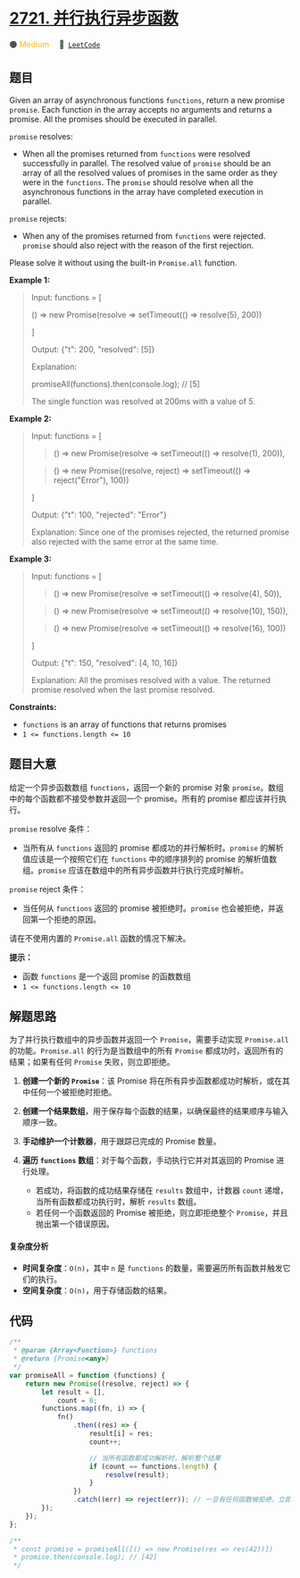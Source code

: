 # [2721. 并行执行异步函数](https://leetcode.com/problems/execute-asynchronous-functions-in-parallel)

🟠 <font color=#ffb800>Medium</font>&emsp; 🔗&ensp;[`LeetCode`](https://leetcode.com/problems/execute-asynchronous-functions-in-parallel)

## 题目

Given an array of asynchronous functions `functions`, return a new promise
`promise`. Each function in the array accepts no arguments and returns a
promise. All the promises should be executed in parallel.

`promise` resolves:

- When all the promises returned from `functions` were resolved successfully in parallel. The resolved value of `promise` should be an array of all the resolved values of promises in the same order as they were in the `functions`. The `promise` should resolve when all the asynchronous functions in the array have completed execution in parallel.

`promise` rejects:

- When any of the promises returned from `functions` were rejected. `promise` should also reject with the reason of the first rejection.

Please solve it without using the built-in `Promise.all` function.

**Example 1:**

> Input: functions = [
>
> () => new Promise(resolve => setTimeout(() => resolve(5), 200))
>
> ]
>
> Output: {"t": 200, "resolved": [5]}
>
> Explanation:
>
> promiseAll(functions).then(console.log); // [5]
>
> The single function was resolved at 200ms with a value of 5.

**Example 2:**

> Input: functions = [
>
> > () => new Promise(resolve => setTimeout(() => resolve(1), 200)),
>
> > () => new Promise((resolve, reject) => setTimeout(() => reject("Error"), 100))
>
> ]
>
> Output: {"t": 100, "rejected": "Error"}
>
> Explanation: Since one of the promises rejected, the returned promise also rejected with the same error at the same time.

**Example 3:**

> Input: functions = [
>
> > () => new Promise(resolve => setTimeout(() => resolve(4), 50)),
>
> > () => new Promise(resolve => setTimeout(() => resolve(10), 150)),
>
> > () => new Promise(resolve => setTimeout(() => resolve(16), 100))
>
> ]
>
> Output: {"t": 150, "resolved": [4, 10, 16]}
>
> Explanation: All the promises resolved with a value. The returned promise resolved when the last promise resolved.

**Constraints:**

- `functions` is an array of functions that returns promises
- `1 <= functions.length <= 10`

## 题目大意

给定一个异步函数数组 `functions`，返回一个新的 promise 对象 `promise`。数组中的每个函数都不接受参数并返回一个
promise。所有的 promise 都应该并行执行。

`promise` resolve 条件：

- 当所有从 `functions` 返回的 promise 都成功的并行解析时。`promise` 的解析值应该是一个按照它们在 `functions` 中的顺序排列的 promise 的解析值数组。`promise` 应该在数组中的所有异步函数并行执行完成时解析。

`promise` reject 条件：

- 当任何从 `functions` 返回的 promise 被拒绝时。`promise` 也会被拒绝，并返回第一个拒绝的原因。

请在不使用内置的 `Promise.all` 函数的情况下解决。

**提示：**

- 函数 `functions` 是一个返回 promise 的函数数组
- `1 <= functions.length <= 10`

## 解题思路

为了并行执行数组中的异步函数并返回一个 `Promise`，需要手动实现 `Promise.all` 的功能。`Promise.all` 的行为是当数组中的所有 `Promise` 都成功时，返回所有的结果；如果有任何 `Promise` 失败，则立即拒绝。

1. **创建一个新的 `Promise`**：该 Promise 将在所有异步函数都成功时解析，或在其中任何一个被拒绝时拒绝。
2. **创建一个结果数组**，用于保存每个函数的结果，以确保最终的结果顺序与输入顺序一致。
3. **手动维护一个计数器**，用于跟踪已完成的 Promise 数量。
4. **遍历 `functions` 数组**：对于每个函数，手动执行它并对其返回的 Promise 进行处理。

   - 若成功，将函数的成功结果存储在 `results` 数组中，计数器 `count` 递增，当所有函数都成功执行时，解析 `results` 数组。
   - 若任何一个函数返回的 Promise 被拒绝，则立即拒绝整个 `Promise`，并且抛出第一个错误原因。

#### 复杂度分析

- **时间复杂度**：`O(n)`，其中 `n` 是 `functions` 的数量，需要遍历所有函数并触发它们的执行。
- **空间复杂度**：`O(n)`，用于存储函数的结果。

## 代码

```javascript
/**
 * @param {Array<Function>} functions
 * @return {Promise<any>}
 */
var promiseAll = function (functions) {
	return new Promise((resolve, reject) => {
		let result = [],
			count = 0;
		functions.map((fn, i) => {
			fn()
				.then((res) => {
					result[i] = res;
					count++;

					// 当所有函数都成功解析时，解析整个结果
					if (count == functions.length) {
						resolve(result);
					}
				})
				.catch((err) => reject(err)); // 一旦有任何函数被拒绝，立即拒绝整个 promise
		});
	});
};

/**
 * const promise = promiseAll([() => new Promise(res => res(42))])
 * promise.then(console.log); // [42]
 */
```
